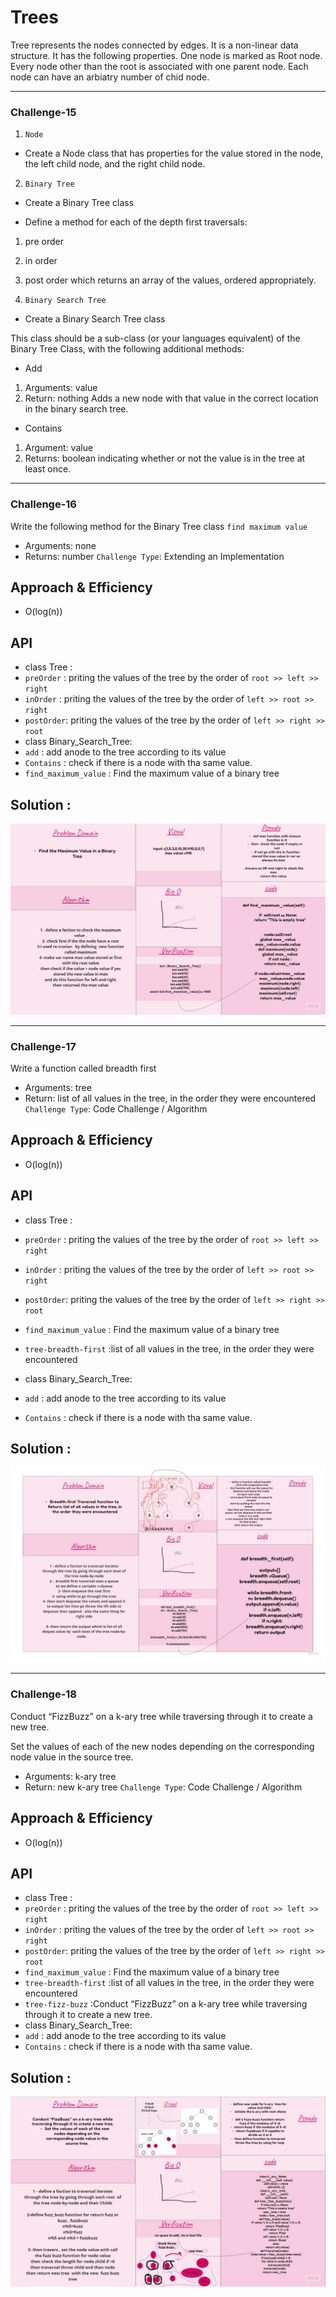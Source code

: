 # Trees
Tree represents the nodes connected by edges. It is a non-linear data structure. It has the following properties.
One node is marked as Root node.
Every node other than the root is associated with one parent node.
Each node can have an arbiatry number of chid node.

_________________________________________________________________________________________________________________


### Challenge-15
1. `Node`
- Create a Node class that has properties for the value stored in the node, the left child node, and the right child node.

2. `Binary Tree`
- Create a Binary Tree class

- Define a method for each of the depth first traversals:
1. pre order
2. in order
3. post order
which returns an array of the values, ordered appropriately.

3. `Binary Search Tree`
- Create a Binary Search Tree class

This class should be a sub-class (or your languages equivalent) of the Binary Tree Class, with the following additional methods:
- Add
1. Arguments: value
2. Return: nothing
Adds a new node with that value in the correct location in the binary search tree.
- Contains
1. Argument: value
2. Returns: boolean indicating whether or not the value is in the tree at least once.
_________________________________________________________________________________________________________________


### Challenge-16
Write the following method for the Binary Tree class
`find maximum value`
- Arguments: none
- Returns: number
`Challenge Type`: Extending an Implementation
## Approach & Efficiency

- O(log(n))


## API
- class Tree :
- `preOrder` : priting the values of the tree by the order of `root >> left >> right`
- `inOrder` : priting the values of the tree by the order of `left >> root >> right`
- `postOrder`: priting the values of the tree by the order of `left >> right >> root`
- class Binary_Search_Tree:
- `add` : add anode to the tree according to its value
- `Contains` : check if there is a node with tha same value.
- `find_maximum_value` : Find the maximum value of a binary tree


## Solution :
![img](max.jpg)

_________________________________________________________________________________________________________________



### Challenge-17
Write a function called breadth first
- Arguments: tree
- Return: list of all values in the tree, in the order they were encountered
`Challenge Type`: Code Challenge / Algorithm


## Approach & Efficiency

- O(log(n))


## API
- class Tree :
- `preOrder` : priting the values of the tree by the order of `root >> left >> right`
- `inOrder` : priting the values of the tree by the order of `left >> root >> right`
- `postOrder`: priting the values of the tree by the order of `left >> right >> root`
- `find_maximum_value` : Find the maximum value of a binary tree
- `tree-breadth-first` :list of all values in the tree, in the order they were encountered 

- class Binary_Search_Tree:
- `add` : add anode to the tree according to its value
- `Contains` : check if there is a node with tha same value.



## Solution :
![img](first.jpg)
 ___________________________________________________________________________________________________________________________

 ### Challenge-18
Conduct “FizzBuzz” on a k-ary tree while traversing through it to create a new tree.

Set the values of each of the new nodes depending on the corresponding node value in the source tree.

- Arguments: k-ary tree
- Return: new k-ary tree
`Challenge Type`: Code Challenge / Algorithm


## Approach & Efficiency

- O(log(n))


## API
- class Tree :
- `preOrder` : priting the values of the tree by the order of `root >> left >> right`
- `inOrder` : priting the values of the tree by the order of `left >> root >> right`
- `postOrder`: priting the values of the tree by the order of `left >> right >> root`
- `find_maximum_value` : Find the maximum value of a binary tree
- `tree-breadth-first` :list of all values in the tree, in the order they were encountered 
- `tree-fizz-buzz` :Conduct “FizzBuzz” on a k-ary tree while traversing through it to create a new tree.
- class Binary_Search_Tree:
- `add` : add anode to the tree according to its value
- `Contains` : check if there is a node with tha same value.



## Solution :
![img](fizz.jpg)